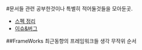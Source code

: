 #문서들
  관련 공부한것이나 특별히 적어둘것들을 모아둔곳.
  - [스펙 정리](https://github.com/sipubot/WIKI/blob/master/HTML%20CSS%20XML%20JSON/SPEC.md)
  - [이슈&버그](https://github.com/sipubot/WIKI/blob/master/HTML%20CSS%20XML%20JSON/ISSUE%26BUG.md)

##FrameWorks
최근동향의 프레임워크들 생각 무작위 순서
